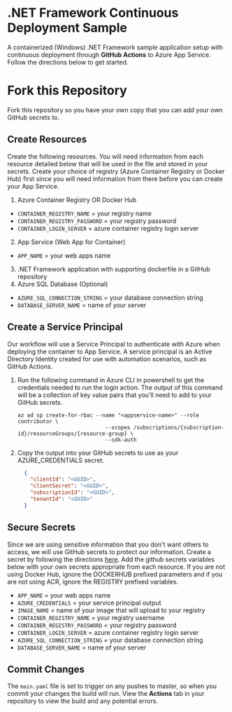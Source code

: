 # .NET Framework Continuous Deployment Sample
A containerized (Windows) .NET Framework sample application setup with continuous deployment through **GitHub Actions** to Azure App Service. Follow the directions below to get started.

# Fork this Repository
Fork this repository so you have your own copy that you can add your own GitHub secrets to. 

## Create Resources 
Create the following resources. You will need information from each resource detailed below that will be used in the file and stored in your secrets. Create your choice of registry (Azure Container Registry or Docker Hub) first since you will need information from there before you can create your App Service.  

1. Azure Container Registry OR Docker Hub 
- `CONTAINER_REGISTRY_NAME` = your registry name
- `CONTAINER_REGISTRY_PASSWORD` = your registry password
- `CONTAINER_LOGIN_SERVER` = azure container registry login server
2. App Service (Web App for Container) 
- `APP_NAME` = your web apps name
3. .NET Framework application with supporting dockerfile in a GitHub repository
4. Azure SQL Database (Optional)
- `AZURE_SQL_CONNECTION_STRING` = your database connection string
- `DATABASE_SERVER_NAME` = name of your server

## Create a Service Principal
Our workflow will use a Service Principal to authenticate with Azure when deploying the container to App Service. A service principal is an Active Directory Identity created for use with automation scenarios, such as GitHub Actions.

1. Run the following command in Azure CLI in powershell to get the credentials needed to run the login action.  The output of this command will be a collection of key value pairs that you'll need to add to your GitHub secrets. 
    ```shell
    az ad sp create-for-rbac --name "<appservice-name>" --role contributor \
                                --scopes /subscriptions/{subscription-id}/resourceGroups/{resource-group} \
                                --sdk-auth
    ```
2. Copy the output into your GitHub secrets to use as your AZURE_CREDENTIALS secret. 

    ```json
      {
        "clientId": "<GUID>",
        "clientSecret": "<GUID>",
        "subscriptionId": "<GUID>",
        "tenantId": "<GUID>" 
      }
    ```

## Secure Secrets
Since we are using sensitive information that you don't want others to access, we will use GitHub secrets to protect our information. Create a secret by following the directions [here](https://help.github.com/en/actions/configuring-and-managing-workflows/creating-and-storing-encrypted-secrets).  Add the github secrets variables below with your own secrets appropriate from each resource.  If you are not using Docker Hub, ignore the DOCKERHUB prefixed parameters and if you are not using ACR, ignore the REGISTRY prefixed variables. 

- `APP_NAME` = your web apps name
- `AZURE_CREDENTIALS` = your service principal output
- `IMAGE_NAME` = name of your image that will upload to your registry
- `CONTAINER_REGISTRY_NAME` = your registry username
- `CONTAINER_REGISTRY_PASSWORD` = your registry password
- `CONTAINER_LOGIN_SERVER` = azure container registry login server
- `AZURE_SQL_CONNECTION_STRING` = your database connection string
- `DATABASE_SERVER_NAME` = name of your server
  
## Commit Changes
The `main.yaml` file is set to trigger on any pushes to master, so when you commit your changes the build will run.  View the **Actions** tab in your repository to view the build and any potential errors.
